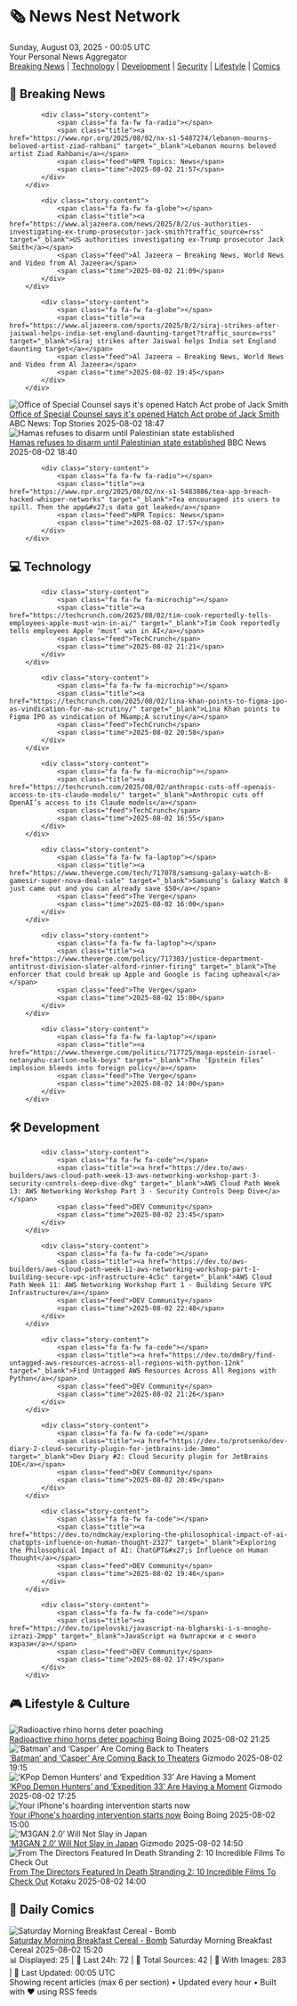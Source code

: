 <!-- Processing 54 RSS feeds at 2025-08-03 00:05:30 UTC -->
<!-- Processing: XKCD -->
<!-- Processing: Saturday Morning Breakfast Cereal -->
<!-- Processing: Penny Arcade -->
<!-- Processing: Poorly Drawn Lines -->
<!-- Processing: Dilbert -->
<!-- Processing: Questionable Content -->
<!-- Processing: Girl Genius -->
<!-- Processing: BBC World News -->
<!-- Processing: NPR News -->
<!-- Processing: Reuters World News -->
<!-- Processing: NBC News Breaking -->
<!-- Processing: Guardian World News -->
<!-- Processing: Sky News World -->
<!-- Processing: The Verge -->
<!-- Processing: O'Reilly Radar -->
<!-- Processing: Slashdot -->
<!-- Processing: Dev.to -->
<!-- Processing: It's FOSS -->
<!-- Processing: OMG! Ubuntu -->
<!-- Processing: DistroWatch -->
<!-- Processing: Linux.com -->
<!-- Processing: Red Hat Blog -->
<!-- Processing: Ubuntu Blog -->
<!-- Processing: GitLab Blog -->
<!-- Processing: InfoQ -->
<!-- Processing: Coding Horror -->
<!-- Processing: The Pragmatic Engineer -->
<!-- Processing: Lifehacker -->
<!-- Processing: Krebs on Security -->
<!-- Generated 2 new posts out of 29 feeds processed -->
<div class="newspaper-header">
    <h1 class="newspaper-title">🗞️ News Nest Network</h1>
    <div class="newspaper-date">Sunday, August 03, 2025 - 00:05 UTC</div>
    <div class="newspaper-subtitle">Your Personal News Aggregator</div>
</div>

<div class="newspaper-nav">
    <a href="#breaking">Breaking News</a> |
    <a href="#tech">Technology</a> |
    <a href="#dev">Development</a> |
    <a href="#security">Security</a> |
    <a href="#lifestyle">Lifestyle</a> |
    <a href="#webcomics">Comics</a>
</div>

<div class="news-section breaking-news" id="breaking">
<h2 class="section-header">🚨 Breaking News</h2>
<div class="stories-container">
<div class="story">
            
            <div class="story-content">
                <span class="fa fa-fw fa-radio"></span>
                <span class="title"><a href="https://www.npr.org/2025/08/02/nx-s1-5487274/lebanon-mourns-beloved-artist-ziad-rahbani" target="_blank">Lebanon mourns beloved artist Ziad Rahbani</a></span>
                <span class="feed">NPR Topics: News</span>
                <span class="time">2025-08-02 21:57</span>
            </div>
        </div>
<div class="story">
            
            <div class="story-content">
                <span class="fa fa-fw fa-globe"></span>
                <span class="title"><a href="https://www.aljazeera.com/news/2025/8/2/us-authorities-investigating-ex-trump-prosecutor-jack-smith?traffic_source=rss" target="_blank">US authorities investigating ex-Trump prosecutor Jack Smith</a></span>
                <span class="feed">Al Jazeera – Breaking News, World News and Video from Al Jazeera</span>
                <span class="time">2025-08-02 21:09</span>
            </div>
        </div>
<div class="story">
            
            <div class="story-content">
                <span class="fa fa-fw fa-globe"></span>
                <span class="title"><a href="https://www.aljazeera.com/sports/2025/8/2/siraj-strikes-after-jaiswal-helps-india-set-england-daunting-target?traffic_source=rss" target="_blank">Siraj strikes after Jaiswal helps India set England daunting target</a></span>
                <span class="feed">Al Jazeera – Breaking News, World News and Video from Al Jazeera</span>
                <span class="time">2025-08-02 19:45</span>
            </div>
        </div>
<div class="story">
            <img src="https://s.abcnews.com/images/Politics/Jack-Smith-1-gty-gmh-250802_1754158558207_hpMain_4x3t_384.jpg" alt="Office of Special Counsel says it&#x27;s opened Hatch Act probe of Jack Smith" class="story-image" loading="lazy" onerror="this.style.display='none'">
            <div class="story-content">
                <span class="fa fa-fw fa-tv"></span>
                <span class="title"><a href="https://abcnews.go.com/US/office-special-counsel-opened-hatch-act-probe-jack/story?id=124312950" target="_blank">Office of Special Counsel says it&#x27;s opened Hatch Act probe of Jack Smith</a></span>
                <span class="feed">ABC News: Top Stories</span>
                <span class="time">2025-08-02 18:47</span>
            </div>
        </div>
<div class="story">
            <img src="https://ichef.bbci.co.uk/ace/standard/240/cpsprodpb/bccd/live/da2d7ce0-6fc5-11f0-8ffe-3df81ff67cb1.png" alt="Hamas refuses to disarm until Palestinian state established" class="story-image" loading="lazy" onerror="this.style.display='none'">
            <div class="story-content">
                <span class="fa fa-fw fa-earth-americas"></span>
                <span class="title"><a href="https://www.bbc.com/news/articles/ce35nx49reko?at_medium=RSS&at_campaign=rss" target="_blank">Hamas refuses to disarm until Palestinian state established</a></span>
                <span class="feed">BBC News</span>
                <span class="time">2025-08-02 18:40</span>
            </div>
        </div>
<div class="story">
            
            <div class="story-content">
                <span class="fa fa-fw fa-radio"></span>
                <span class="title"><a href="https://www.npr.org/2025/08/02/nx-s1-5483886/tea-app-breach-hacked-whisper-networks" target="_blank">Tea encouraged its users to spill. Then the app&#x27;s data got leaked</a></span>
                <span class="feed">NPR Topics: News</span>
                <span class="time">2025-08-02 17:57</span>
            </div>
        </div>
</div>
</div>
<div class="news-section tech-news" id="tech">
<h2 class="section-header">💻 Technology</h2>
<div class="stories-container">
<div class="story">
            
            <div class="story-content">
                <span class="fa fa-fw fa-microchip"></span>
                <span class="title"><a href="https://techcrunch.com/2025/08/02/tim-cook-reportedly-tells-employees-apple-must-win-in-ai/" target="_blank">Tim Cook reportedly tells employees Apple ‘must’ win in AI</a></span>
                <span class="feed">TechCrunch</span>
                <span class="time">2025-08-02 21:21</span>
            </div>
        </div>
<div class="story">
            
            <div class="story-content">
                <span class="fa fa-fw fa-microchip"></span>
                <span class="title"><a href="https://techcrunch.com/2025/08/02/lina-khan-points-to-figma-ipo-as-vindication-for-ma-scrutiny/" target="_blank">Lina Khan points to Figma IPO as vindication of M&amp;A scrutiny</a></span>
                <span class="feed">TechCrunch</span>
                <span class="time">2025-08-02 20:58</span>
            </div>
        </div>
<div class="story">
            
            <div class="story-content">
                <span class="fa fa-fw fa-microchip"></span>
                <span class="title"><a href="https://techcrunch.com/2025/08/02/anthropic-cuts-off-openais-access-to-its-claude-models/" target="_blank">Anthropic cuts off OpenAI’s access to its Claude models</a></span>
                <span class="feed">TechCrunch</span>
                <span class="time">2025-08-02 16:55</span>
            </div>
        </div>
<div class="story">
            
            <div class="story-content">
                <span class="fa fa-fw fa-laptop"></span>
                <span class="title"><a href="https://www.theverge.com/tech/717078/samsung-galaxy-watch-8-gamesir-super-nova-deal-sale" target="_blank">Samsung’s Galaxy Watch 8 just came out and you can already save $50</a></span>
                <span class="feed">The Verge</span>
                <span class="time">2025-08-02 16:00</span>
            </div>
        </div>
<div class="story">
            
            <div class="story-content">
                <span class="fa fa-fw fa-laptop"></span>
                <span class="title"><a href="https://www.theverge.com/policy/717303/justice-department-antitrust-division-slater-alford-rinner-firing" target="_blank">The enforcer that could break up Apple and Google is facing upheaval</a></span>
                <span class="feed">The Verge</span>
                <span class="time">2025-08-02 15:00</span>
            </div>
        </div>
<div class="story">
            
            <div class="story-content">
                <span class="fa fa-fw fa-laptop"></span>
                <span class="title"><a href="https://www.theverge.com/politics/717725/maga-epstein-israel-netanyahu-carlson-nelk-boys" target="_blank">The ‘Epstein files’ implosion bleeds into foreign policy</a></span>
                <span class="feed">The Verge</span>
                <span class="time">2025-08-02 14:00</span>
            </div>
        </div>
</div>
</div>
<div class="news-section dev-news" id="dev">
<h2 class="section-header">🛠️ Development</h2>
<div class="stories-container">
<div class="story">
            
            <div class="story-content">
                <span class="fa fa-fw fa-code"></span>
                <span class="title"><a href="https://dev.to/aws-builders/aws-cloud-path-week-13-aws-networking-workshop-part-3-security-controls-deep-dive-dkg" target="_blank">AWS Cloud Path Week 13: AWS Networking Workshop Part 3 - Security Controls Deep Dive</a></span>
                <span class="feed">DEV Community</span>
                <span class="time">2025-08-02 23:45</span>
            </div>
        </div>
<div class="story">
            
            <div class="story-content">
                <span class="fa fa-fw fa-code"></span>
                <span class="title"><a href="https://dev.to/aws-builders/aws-cloud-path-week-11-aws-networking-workshop-part-1-building-secure-vpc-infrastructure-4c5c" target="_blank">AWS Cloud Path Week 11: AWS Networking Workshop Part 1 - Building Secure VPC Infrastructure</a></span>
                <span class="feed">DEV Community</span>
                <span class="time">2025-08-02 22:48</span>
            </div>
        </div>
<div class="story">
            
            <div class="story-content">
                <span class="fa fa-fw fa-code"></span>
                <span class="title"><a href="https://dev.to/dm8ry/find-untagged-aws-resources-across-all-regions-with-python-12nk" target="_blank">Find Untagged AWS Resources Across All Regions with Python</a></span>
                <span class="feed">DEV Community</span>
                <span class="time">2025-08-02 21:26</span>
            </div>
        </div>
<div class="story">
            
            <div class="story-content">
                <span class="fa fa-fw fa-code"></span>
                <span class="title"><a href="https://dev.to/protsenko/dev-diary-2-cloud-security-plugin-for-jetbrains-ide-3mmo" target="_blank">Dev Diary #2: Cloud Security plugin for JetBrains IDE</a></span>
                <span class="feed">DEV Community</span>
                <span class="time">2025-08-02 20:49</span>
            </div>
        </div>
<div class="story">
            
            <div class="story-content">
                <span class="fa fa-fw fa-code"></span>
                <span class="title"><a href="https://dev.to/ndmckay/exploring-the-philosophical-impact-of-ai-chatgpts-influence-on-human-thought-2327" target="_blank">Exploring the Philosophical Impact of AI: ChatGPT&#x27;s Influence on Human Thought</a></span>
                <span class="feed">DEV Community</span>
                <span class="time">2025-08-02 19:46</span>
            </div>
        </div>
<div class="story">
            
            <div class="story-content">
                <span class="fa fa-fw fa-code"></span>
                <span class="title"><a href="https://dev.to/ipelovski/javascript-na-blgharski-i-s-mnogho-izrazi-2mpp" target="_blank">JavaScript на български и с много изрази</a></span>
                <span class="feed">DEV Community</span>
                <span class="time">2025-08-02 17:49</span>
            </div>
        </div>
</div>
</div>
<div class="news-section lifestyle-news" id="lifestyle">
<h2 class="section-header">🎮 Lifestyle & Culture</h2>
<div class="stories-container">
<div class="story">
            <img src="https://i0.wp.com/boingboing.net/wp-content/uploads/2025/08/Image-Gunter-Nuyts-Shutterstock.jpg?fit=1080%2C607&amp;quality=60&amp;ssl=1" alt="Radioactive rhino horns deter poaching" class="story-image" loading="lazy" onerror="this.style.display='none'">
            <div class="story-content">
                <span class="fa fa-fw fa-arrow-right"></span>
                <span class="title"><a href="https://boingboing.net/2025/08/02/radioactive-rhino-horns-deter-poaching.html" target="_blank">Radioactive rhino horns deter poaching</a></span>
                <span class="feed">Boing Boing</span>
                <span class="time">2025-08-02 21:25</span>
            </div>
        </div>
<div class="story">
            <img src="https://gizmodo.com/app/uploads/2025/08/batman89.jpg" alt="‘Batman’ and ‘Casper’ Are Coming Back to Theaters" class="story-image" loading="lazy" onerror="this.style.display='none'">
            <div class="story-content">
                <span class="fa fa-fw fa-computer"></span>
                <span class="title"><a href="https://gizmodo.com/batman-and-casper-are-coming-back-to-theaters-2000638303" target="_blank">‘Batman’ and ‘Casper’ Are Coming Back to Theaters</a></span>
                <span class="feed">Gizmodo</span>
                <span class="time">2025-08-02 19:15</span>
            </div>
        </div>
<div class="story">
            <img src="https://gizmodo.com/app/uploads/2025/06/Kpop-Demon-Hunters-Huntrix-Netflix.jpg" alt="‘KPop Demon Hunters’ and ‘Expedition 33’ Are Having a Moment" class="story-image" loading="lazy" onerror="this.style.display='none'">
            <div class="story-content">
                <span class="fa fa-fw fa-computer"></span>
                <span class="title"><a href="https://gizmodo.com/kpop-demon-hunters-and-expedition-33-are-having-a-moment-2000637221" target="_blank">‘KPop Demon Hunters’ and ‘Expedition 33’ Are Having a Moment</a></span>
                <span class="feed">Gizmodo</span>
                <span class="time">2025-08-02 17:25</span>
            </div>
        </div>
<div class="story">
            <img src="https://i0.wp.com/boingboing.net/wp-content/uploads/2025/07/Cleaner-Kit-for-iOS-Premium-Plan.jpg?fit=2250%2C1500&amp;quality=60&amp;ssl=1" alt="Your iPhone&#x27;s hoarding intervention starts now" class="story-image" loading="lazy" onerror="this.style.display='none'">
            <div class="story-content">
                <span class="fa fa-fw fa-arrow-right"></span>
                <span class="title"><a href="https://boingboing.net/2025/08/02/your-iphones-hoarding-intervention-starts-now.html" target="_blank">Your iPhone&#x27;s hoarding intervention starts now</a></span>
                <span class="feed">Boing Boing</span>
                <span class="time">2025-08-02 15:00</span>
            </div>
        </div>
<div class="story">
            <img src="https://gizmodo.com/app/uploads/2025/08/m3gan2.jpg" alt="‘M3GAN 2.0’ Will Not Slay in Japan" class="story-image" loading="lazy" onerror="this.style.display='none'">
            <div class="story-content">
                <span class="fa fa-fw fa-computer"></span>
                <span class="title"><a href="https://gizmodo.com/m3gan-2-0-will-not-slay-in-japan-2000638204" target="_blank">‘M3GAN 2.0’ Will Not Slay in Japan</a></span>
                <span class="feed">Gizmodo</span>
                <span class="time">2025-08-02 14:50</span>
            </div>
        </div>
<div class="story">
            <img src="https://kotaku.com/app/uploads/2025/08/MAIN.jpg" alt="From The Directors Featured In Death Stranding 2: 10 Incredible Films To Check Out" class="story-image" loading="lazy" onerror="this.style.display='none'">
            <div class="story-content">
                <span class="fa fa-fw fa-gamepad"></span>
                <span class="title"><a href="https://kotaku.com/death-stranding-2-kojima-film-influence-del-toro-2000614417" target="_blank">From The Directors Featured In Death Stranding 2: 10 Incredible Films To Check Out</a></span>
                <span class="feed">Kotaku</span>
                <span class="time">2025-08-02 14:00</span>
            </div>
        </div>
</div>
</div>
<div class="news-section webcomics-section" id="webcomics">
<h2 class="section-header">🎨 Daily Comics</h2>
<div class="stories-container">
<div class="story">
            <img src="https://www.smbc-comics.com/comics/1753766563-20250802.png" alt="Saturday Morning Breakfast Cereal - Bomb" class="story-image" loading="lazy" onerror="this.style.display='none'">
            <div class="story-content">
                <span class="fa fa-fw fa-smile"></span>
                <span class="title"><a href="https://www.smbc-comics.com/comic/bomb" target="_blank">Saturday Morning Breakfast Cereal - Bomb</a></span>
                <span class="feed">Saturday Morning Breakfast Cereal</span>
                <span class="time">2025-08-02 15:20</span>
            </div>
        </div>
</div>
</div>

<div class="newspaper-footer">
    <div class="stats">
        📊 Displayed: 25 | 📅 Last 24h: 72 | 📡 Total Sources: 42 | 📸 With Images: 283 |
        🔄 Last Updated: 00:05 UTC
    </div>
    <div class="footer-note">
        Showing recent articles (max 6 per section) • Updated every hour • Built with ❤️ using RSS feeds
    </div>
</div>
